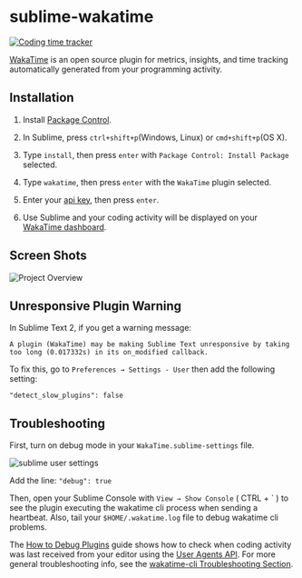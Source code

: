 # sublime-wakatime

[![Coding time tracker](https://wakatime.com/badge/github/wakatime/sublime-wakatime.svg)](https://wakatime.com/badge/github/wakatime/sublime-wakatime)

[WakaTime][wakatime] is an open source plugin for metrics, insights, and time tracking automatically generated from your programming activity.


## Installation

1. Install [Package Control](https://packagecontrol.io/installation).

2. In Sublime, press `ctrl+shift+p`(Windows, Linux) or `cmd+shift+p`(OS X).

3. Type `install`, then press `enter` with `Package Control: Install Package` selected.

4. Type `wakatime`, then press `enter` with the `WakaTime` plugin selected.

5. Enter your [api key](https://wakatime.com/settings#apikey), then press `enter`.

6. Use Sublime and your coding activity will be displayed on your [WakaTime dashboard](https://wakatime.com).


## Screen Shots

![Project Overview](https://wakatime.com/static/img/ScreenShots/Screen-Shot-2016-03-21.png)


## Unresponsive Plugin Warning

In Sublime Text 2, if you get a warning message:

    A plugin (WakaTime) may be making Sublime Text unresponsive by taking too long (0.017332s) in its on_modified callback.

To fix this, go to `Preferences → Settings - User` then add the following setting:

`"detect_slow_plugins": false`


## Troubleshooting

First, turn on debug mode in your `WakaTime.sublime-settings` file.

![sublime user settings](https://wakatime.com/static/img/ScreenShots/sublime-wakatime-settings-menu.png?v=3)

Add the line: `"debug": true`

Then, open your Sublime Console with `View → Show Console` ( CTRL + \` ) to see the plugin executing the wakatime cli process when sending a heartbeat.
Also, tail your `$HOME/.wakatime.log` file to debug wakatime cli problems.

The [How to Debug Plugins][how to debug] guide shows how to check when coding activity was last received from your editor using the [User Agents API][user agents api].
For more general troubleshooting info, see the [wakatime-cli Troubleshooting Section][wakatime-cli-help].

[wakatime]: https://wakatime.com/sublime-text
[wakatime-cli-help]: https://github.com/wakatime/wakatime#troubleshooting
[how to debug]: https://wakatime.com/faq#debug-plugins
[user agents api]: https://wakatime.com/developers#user_agents
